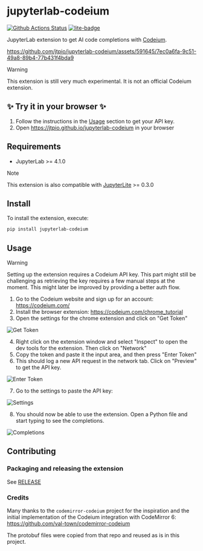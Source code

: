# jupyterlab-codeium

[![Github Actions Status](https://github.com/jtpio/jupyterlab-codeium/workflows/Build/badge.svg)](https://github.com/jtpio/jupyterlab-codeium/actions/workflows/build.yml)
[![lite-badge](https://jupyterlite.rtfd.io/en/latest/_static/badge.svg)](https://jtpio.github.io/jupyterlab-codeium/lab/index.html)

JupyterLab extension to get AI code completions with [Codeium](https://codeium.com/).

https://github.com/jtpio/jupyterlab-codeium/assets/591645/7ec0a6fa-9c51-49a8-89b4-77b431f4bda9

> [!WARNING]
> This extension is still very much experimental. It is not an official Codeium extension.

## ✨ Try it in your browser ✨

1. Follow the instructions in the [Usage](#usage) section to get your API key.
2. Open https://jtpio.github.io/jupyterlab-codeium in your browser

## Requirements

- JupyterLab >= 4.1.0

> [!NOTE]
> This extension is also compatible with [JupyterLite](https://github.com/jupyterlite/jupyterlite) >= 0.3.0

## Install

To install the extension, execute:

```bash
pip install jupyterlab-codeium
```

## Usage

> [!WARNING]
> Setting up the extension requires a Codeium API key. This part might still be challenging as retrieving the key requires a few manual steps at the moment.
> This might later be improved by providing a better auth flow.

1. Go to the Codeium website and sign up for an account: https://codeium.com/
2. Install the browser extension: https://codeium.com/chrome_tutorial
3. Open the settings for the chrome extension and click on "Get Token"

![Get Token](./img/1-extension-token.png)

4. Right click on the extension window and select "Inspect" to open the dev tools for the extension. Then click on "Network"
5. Copy the token and paste it the input area, and then press "Enter Token"
6. This should log a new API request in the network tab. Click on "Preview" to get the API key.

![Enter Token](./img/2-api-key.png)

7. Go to the settings to paste the API key:

![Settings](./img/4-jupyterlab-settings.png)

8. You should now be able to use the extension. Open a Python file and start typing to see the completions.

![Completions](./img/5-example.png)

## Contributing

### Packaging and releasing the extension

See [RELEASE](RELEASE.md)

### Credits

Many thanks to the `codemirror-codeium` project for the inspiration and the initial implementation of the Codeium integration with CodeMirror 6: https://github.com/val-town/codemirror-codeium

The protobuf files were copied from that repo and reused as is in this project.
